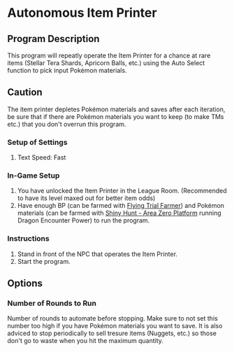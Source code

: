# Autonomous Item Printer

## Program Description

This program will repeatly operate the Item Printer for a chance at rare items (Stellar Tera Shards, Apricorn Balls, etc.) using the Auto Select function to pick input Pokémon materials.

## Caution

The item printer depletes Pokémon materials and saves after each iteration, be sure that if there are Pokémon materials you want to keep (to make TMs etc.) that you don't overrun this program.

### Setup of Settings

1. Text Speed: Fast

### In-Game Setup

1. You have unlocked the Item Printer in the League Room. (Recommended to have its level maxed out for better item odds)
2. Have enough BP (can be farmed with [Flying Trial Farmer](PokemonSV/FlyingTrialFarmer.md)) and Pokémon materials (can be farmed with [Shiny Hunt - Area Zero Platform](PokemonSV/ShinyHunt-AreaZeroPlatform.md) running Dragon Encounter Power) to run the program.

### Instructions

1. Stand in front of the NPC that operates the Item Printer.
2. Start the program.

## Options

### Number of Rounds to Run

Number of rounds to automate before stopping. Make sure to not set this number too high if you have Pokémon materials you want to save. It is also adviced to stop periodically to sell tresure items (Nuggets, etc.) so those don't go to waste when you hit the maximum quantity.